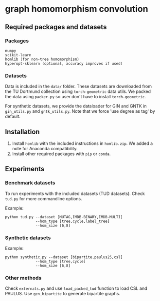 # graph homomorphism convolution

## Required packages and datasets

### Packages
```
numpy
scikit-learn
homlib (for non-tree homomorphism)
hyperopt-sklearn (optional, accuracy improves if used)
```

### Datasets
Data is included in the `data/` folder. These datasets are downloaded from the
TU Dortmund collection using `torch-geometric` data utils. We packed the data
using `packer.py` so user don't have to install `torch-geometric`.

For synthetic datasets, we provide the dataloader for GIN and GNTK in
`gin_utils.py` and `gntk_utils.py`. Note that we force 'use degree as tag'
by default.

## Installation 

1. Install `homlib` with the included instructions in `homlib.zip`. We added
a note for Anaconda compatibility.
2. Install other required packages with `pip` or `conda`.

## Experiments

### Benchmark datasets
To run experiments with the included datasets (TUD datasets). Check `tud.py`
for more commandline options. 

Example:
```
python tud.py --dataset [MUTAG,IMDB-BINARY,IMDB-MULTI]
              --hom_type [tree,cycle,label_tree]
              --hom_size [6,8]
```

### Synthetic datasets
Example:
```
python synthetic.py --dataset [bipartite,paulus25,csl]
              --hom_type [tree,cycle]
              --hom_size [6,8]
```

### Other methods
Check `externals.py` and use `load_packed_tud` function to load CSL and PAULUS.
Use `gen_bipartite` to generate bipartite graphs.
